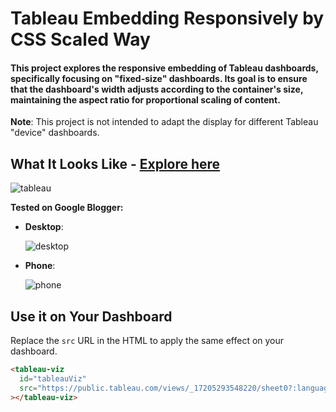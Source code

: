 # Tableau Embedding Responsively by CSS Scaled Way

#### This project explores the responsive embedding of Tableau dashboards, specifically focusing on "fixed-size" dashboards. Its goal is to ensure that the dashboard's width adjusts according to the container's size, maintaining the aspect ratio for proportional scaling of content.

**Note**: This project is not intended to adapt the display for different Tableau "device" dashboards.

## What It Looks Like - [Explore here](https://bamboooofish.github.io/Tableau-Embedding-Responsively-by-CSS-Scaled-Way/)

![tableau](https://github.com/user-attachments/assets/b0b8379e-0966-41bb-816f-557d2eb73be4)

**Tested on Google Blogger:**

- **Desktop**:
  
  ![desktop](https://github.com/user-attachments/assets/7cdaea7f-96d6-43a1-aaa0-97a142c56d25)

- **Phone**:
  
  ![phone](https://github.com/user-attachments/assets/4705b2e6-01ba-4514-858f-0454f9db6a72)

## Use it on Your Dashboard

Replace the `src` URL in the HTML to apply the same effect on your dashboard.
```html
<tableau-viz
  id="tableauViz"
  src="https://public.tableau.com/views/_17205293548220/sheet0?:language=zh-TW&:sid=&:redirect=auth&:display_count=n&:origin=viz_share_link"
></tableau-viz>
